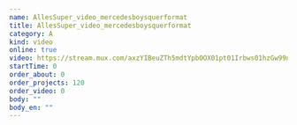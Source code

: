 ```yaml
---
name: AllesSuper_video_mercedesboysquerformat
title: AllesSuper_video_mercedesboysquerformat
category: A
kind: video
online: true
video: https://stream.mux.com/axzYIBeuZTh5mdtYpbOOX01pt01Irbws01hzGw99n5XJrI
startTime: 0
order_about: 0
order_projects: 120
order_video: 0
body: ""
body_en: ""
---
```

